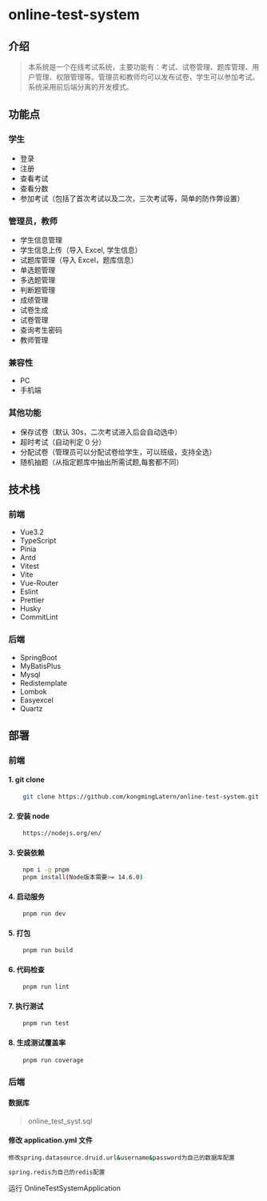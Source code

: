 # online-test-system

## 介绍

> 本系统是一个在线考试系统，主要功能有：考试、试卷管理、题库管理、用户管理、权限管理等。管理员和教师均可以发布试卷，学生可以参加考试。系统采用前后端分离的开发模式。

## 功能点

### 学生

- 登录
- 注册
- 查看考试
- 查看分数
- 参加考试（包括了首次考试以及二次，三次考试等，简单的防作弊设置）

### 管理员，教师

- 学生信息管理
- 学生信息上传（导入 Excel, 学生信息）
- 试题库管理（导入 Excel，题库信息）
- 单选题管理
- 多选题管理
- 判断题管理
- 成绩管理
- 试卷生成
- 试卷管理
- 查询考生密码
- 教师管理

### 兼容性

- PC
- 手机端

### 其他功能

- 保存试卷（默认 30s，二次考试进入后会自动选中）
- 超时考试（自动判定 0 分）
- 分配试卷（管理员可以分配试卷给学生，可以班级，支持全选）
- 随机抽题（从指定题库中抽出所需试题,每套都不同）

## 技术栈

### 前端

- Vue3.2
- TypeScript
- Pinia
- Antd
- Vitest
- Vite
- Vue-Router
- Eslint
- Prettier
- Husky
- CommitLint

### 后端

- SpringBoot
- MyBatisPlus
- Mysql
- Redistemplate
- Lombok
- Easyexcel
- Quartz

## 部署

### 前端

#### 1. git clone

```bash
    git clone https://github.com/kongmingLatern/online-test-system.git
```

#### 2. 安装 node

```bash
    https://nodejs.org/en/
```

#### 3. 安装依赖

```bash
    npm i -g pnpm
    pnpm install(Node版本需要>= 14.6.0)
```

#### 4. 启动服务

```bash
    pnpm run dev
```

#### 5. 打包

```bash
    pnpm run build
```

#### 6. 代码检查

```bash
    pnpm run lint
```

#### 7. 执行测试

```bash
    pnpm run test
```

#### 8. 生成测试覆盖率

```bash
    pnpm run coverage
```

### 后端

#### 数据库

> online_test_syst.sql

#### 修改 application.yml 文件

```bash
修改spring.datasource.druid.url&username&password为自己的数据库配置

spring.redis为自己的redis配置
```

运行 OnlineTestSystemApplication
